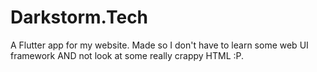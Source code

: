 # Darkstorm.Tech

A Flutter app for my website. Made so I don't have to learn some web UI framework AND not look at some really crappy HTML :P.
